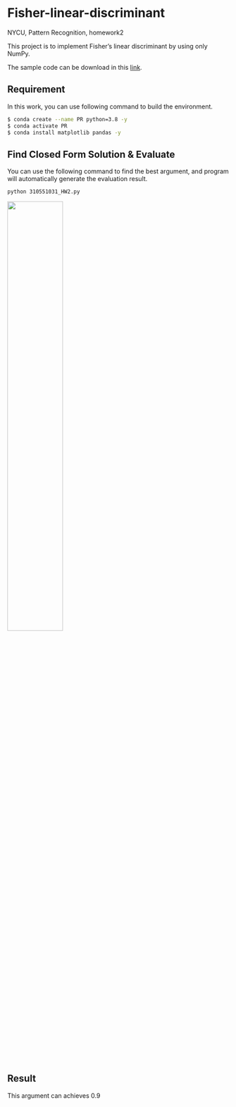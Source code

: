# Fisher-linear-discriminant
NYCU, Pattern Recognition, homework2

This project is to implement Fisher’s linear discriminant by using only NumPy.

The sample code can be download in this [link](https://github.com/NCTU-VRDL/CS_AT0828/tree/main/HW2).

## Requirement
In this work, you can use following command to build the environment.

```bash
$ conda create --name PR python=3.8 -y
$ conda activate PR
$ conda install matplotlib pandas -y
```
## Find Closed Form Solution & Evaluate
You can use the following command to find the best argument, and program will automatically generate the evaluation result.

```bash
python 310551031_HW2.py
```

<p float="left">
  <img src="https://user-images.githubusercontent.com/44439517/174536126-2f35f134-51f4-4fdc-ae14-38dc0c011f38.png" width="50%" height="50%"/>
</p>

## Result

This argument can achieves 0.9
